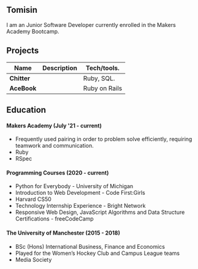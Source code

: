 ## Tomisin

I am an Junior Software Developer currently enrolled in the Makers Academy Bootcamp. 

## Projects

| Name                         | Description                                         | Tech/tools.   |
| ---------------------------- | --------------------------------------------------- | ------------- |
| **Chitter**                  |                                                     |Ruby, SQL.     |
| **AceBook**                  |                                                     | Ruby on Rails |

## Education

#### Makers Academy (July '21 - current)
- Frequently used pairing in order to problem solve efficiently, requiring teamwork and communication.
- Ruby
- RSpec

#### Programming Courses (2020 - current)

- Python for Everybody - University of Michigan
- Introduction to Web Development - Code First:Girls
- Harvard CS50
- Technology Internship Experience - Bright Network
- Responsive Web Design, JavaScript Algorithms and Data Structure Certifications - freeCodeCamp

#### The University of Manchester (2015 - 2018)

- BSc (Hons) International Business, Finance and Economics
-  Played for the Women’s Hockey Club and Campus League teams
- Media Society

